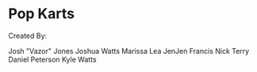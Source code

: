 # Pop Karts



Created By:

Josh "Vazor" Jones
Joshua Watts
Marissa Lea
JenJen Francis
Nick Terry
Daniel Peterson
Kyle Watts